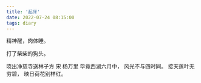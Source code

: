 ```yaml
---
title: '起床'
date: 2022-07-24 08:15:00
tags: diary
---
```

精神醒，肉体睡。

打了柴柴的狗头。

晓出净慈寺送林子方 宋 杨万里
毕竟西湖六月中，
风光不与四时同。
接天莲叶无穷碧，
映日荷花别样红。
